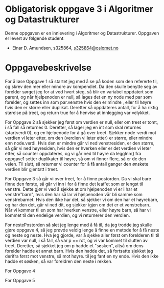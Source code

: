 # Obligatorisk oppgave 3 i Algoritmer og Datastrukturer

Denne oppgaven er en innlevering i Algoritmer og Datastrukturer. 
Oppgaven er levert av følgende student:
* Einar D. Amundsen, s325864, s325864@oslomet.no


# Oppgavebeskrivelse

For å løse Oppgave 1 så startet jeg med å se på koden som den refererte til, og skrev den mer eller mindre av kompendiet.
Da den skulle benytte seg av forelder sørget jeg for at ved hvert steg, så blir en variabel oppdatert som parent, og når hjelpenoden er null, 
så lages det en ny node med par som forelder, og settes inn som par.venstre hvis den er mindre , eller til høyre hvis den er større eller duplikat.
Deretter så oppdateres antall, for å ha riktig størelse på treet, og return true for å henvise at innlegging var velykket.

For Oppgave 2 så sjekker jeg først om verdien er null, eller om treet er tomt, i så fall så returnes 0.
Deretter, så lager jeg en int som skal returnes (startverdi 0), og en hjelpenode for å gå over treet.
Sjekker node-verdi mot verdien vi leter etter, om den (verdien vi leter etter) er større, eller mindre enn node.verdi.
Hvis den er mindre går vi ned venstresiden, er den større, så går vi ned høyresiden, hvis den er hverken eller er det verdien vi leter etter, så 
counter oppdateres, og vi går ned til høyre da leggInn() fra oppgave1 setter duplikater til høyre, så om vi finner flere, så er de den veien.
Til slutt, så returner vi counter for å få antall ganger den ønskete verdien blir gjentatt i treet.

For Oppgave 3 så går vi over treet, for å finne postorden.
Da vi skal bare finne den første, så går vi inn i for å finne det leaf'et som er lengst til venstre.
Dette gjør vi ved å sjekke at om hjelpenoden vi er i har et venstre"barn", hvis den har så lar vi hjelpenoden vår bli samme som venstrebarnet.
Hvis den ikke har det, så sjekker vi om den har et høyrebarn, og har den det, går vi ned dit, og sjekker igjen om det er et venstrebarn..
Når vi kommer til en som har hverken venstre, eller høyre barn, så har vi kommet til den endelige verdien, og vi returnerer den verdien.

For nestePostorden så slet jeg lenge med å få til, da jeg trodde jeg skulle gjøre oppgave 4, så jeg prøvde veldig lenge å finne en metode for å få neste og neste og neste.
Hva jeg gjorde, var å sjekke aller først om forelderen til til verdien var null, i så fall, så var p == rot, og vi var kommet til slutten av treet.
Deretter, så sjekket jeg om p hadde et "søsken", altså om dens forelder hadde et annet barn. Hvis den hadde det, så fortsatte sjekket jeg derifra først mot venstre, så mot høyre. til jeg fant en ny ende.
Hvis den ikke hadde et søsken, så var foreldren den neste i rekken.

For Oppgave 4

For Oppgave 5
